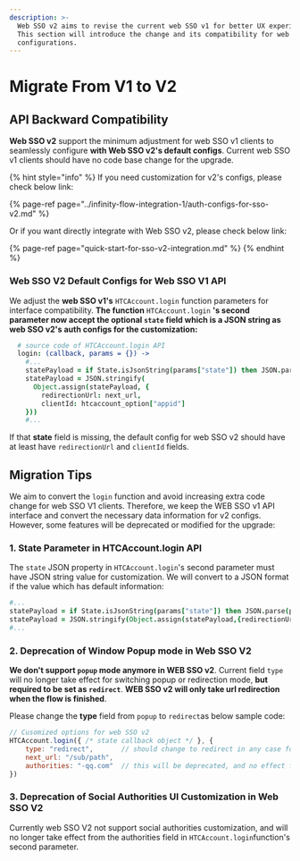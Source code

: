 ```yaml
---
description: >-
  Web SSO v2 aims to revise the current web SSO v1 for better UX experience.
  This section will introduce the change and its compatibility for web SSO v1
  configurations.
---
```


# Migrate From V1 to V2

## API Backward Compatibility 

**Web SSO v2** support the minimum adjustment for web SSO v1 clients to seamlessly configure **with Web SSO v2's default configs**. Current web SSO v1 clients should have no code base change for the upgrade. 

{% hint style="info" %}
If you need customization for v2's configs, please check below link:

{% page-ref page="../infinity-flow-integration-1/auth-configs-for-sso-v2.md" %}

Or if you want directly integrate with Web SSO v2, please check below link:

{% page-ref page="quick-start-for-sso-v2-integration.md" %}
{% endhint %}

### Web SSO V2 Default Configs for Web SSO V1 API

We adjust the **web SSO v1's** `HTCAccount.login` function parameters for interface compatibility. **The function** `HTCAccount.login` **'s second parameter now accept the optional `state` field which is a JSON string as web SSO v2's auth configs for the customization:**

```coffeescript
  # source code of HTCAccount.login API
  login: (callback, params = {}) ->
    #...
    statePayload = if State.isJsonString(params["state"]) then JSON.parse(params["state"]) else {}
    statePayload = JSON.stringify(
      Object.assign(statePayload, {
        redirectionUrl: next_url, 
        clientId: htcaccount_option["appid"]
    }))
    #...
```

If that **state** field is missing, the default config for web SSO v2 should have at least have `redirectionUrl` and `clientId` fields.

## Migration Tips

We aim to convert the `login` function and avoid increasing extra code change for web SSO V1 clients. Therefore, we keep the WEB SSO v1 API interface and convert the necessary data information for v2 configs. However, some features will be deprecated or modified for the upgrade:

### 1. State Parameter in HTCAccount.login API

The `state` JSON property in `HTCAccount.login`'s second parameter must have JSON string value for customization. We will convert to a JSON format if the value which has default information:

```coffeescript
#...
statePayload = if State.isJsonString(params["state"]) then JSON.parse(params["state"]) else {}
statePayload = JSON.stringify(Object.assign(statePayload,{redirectionUrl:next_url,clientId:htcaccount_option["appid"]}))
#...
```

### 2. Deprecation of Window Popup mode in Web SSO V2

**We don't support `popup` mode anymore in WEB SSO v2**. Current field `type` will no longer take effect for switching popup or redirection mode, **but required to be set as `redirect`**. **WEB SSO v2 will only take url redirection when the flow is finished**. 

Please change the **type** field from `popup` to `redirect`as below sample code:

```javascript
// Cusomized options for web SSO v2
HTCAccount.login({ /* state callback object */ }, {
    type: "redirect",       // should change to redirect in any case for v2
    next_url: "/sub/path",
    authorities: "-qq.com"  // this will be deprecated, and no effect for v2
})
```

### 3. Deprecation of Social Authorities UI Customization in Web SSO V2

Currently web SSO V2 not support social authorities customization, and will no longer take effect from the authorities field in `HTCAccount.login`function's second parameter.


